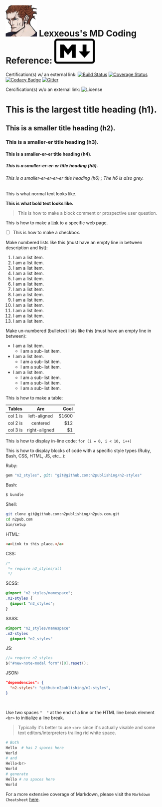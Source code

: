 <!-- Markdown Coding Reference -->

# <img src="../.pics/Lexxeous/lexx_headshot_clear.png" width="100px"/> Lexxeous's MD Coding Reference: <img src="../.pics/Markdown/md_logo.png" width="130px"/>

Certification(s) w/ an external link:
[![Build Status](https://travis-ci.org/divmain/GitSavvy.svg?branch=master)](https://travis-ci.org/divmain/GitSavvy)
[![Coverage Status](https://coveralls.io/repos/github/divmain/GitSavvy/badge.svg)](https://coveralls.io/github/divmain/GitSavvy)
[![Codacy Badge](https://api.codacy.com/project/badge/3c214fa790b249f79f5275dbfa6499ca)](https://www.codacy.com/app/dale/GitSavvy)
[![Gitter](https://badges.gitter.im/Join%20Chat.svg)](https://gitter.im/divmain/GitSavvy?utm_source=badge&utm_medium=badge&utm_campaign=pr-badge&utm_content=badge)

Cercification(s) w/o an external link:
![License](https://camo.githubusercontent.com/890acbdcb87868b382af9a4b1fac507b9659d9bf/68747470733a2f2f696d672e736869656c64732e696f2f62616467652f6c6963656e73652d4d49542d626c75652e737667)

# This is the largest title heading (h1).
## This is a smaller title heading (h2).
### This is a smaller-er title heading (h3).
#### This is a smaller-er-er title heading (h4).
##### This is a smaller-er-er-er title heading (h5).
###### This is a smaller-er-er-er-er title heading (h6) ; The h6 is also grey.

This is what normal text looks like.

**This is what bold text looks like.**

> This is how to make a block comment or prospective user question.

This is how to make a [link](http://www.ascii-middle-finger.com/) to a specific web page.

 - [ ] This is how to make a checkbox.

Make numbered lists like this (must have an empty line in between description and list):

1.  I am a list item.
2.	I am a list item.
3.	I am a list item.
4.	I am a list item.
5.	I am a list item.
6.	I am a list item.
7.	I am a list item.
8.	I am a list item.
9.	I am a list item.
10.	I am a list item.
11.	I am a list item.
12.	I am a list item.
13.	I am a list item.

Make un-numbered (bulleted) lists like this (must have an empty line in between):

  * I am a list item.
    - I am a sub-list item.
  * I am a list item.
    - I am a sub-list item.
    - I am a sub-list item.
  * I am a list item.
    - I am a sub-list item.
    - I am a sub-list item.
    - I am a sub-list item.

This is how to make a table:

| Tables   |      Are      |  Cool |
|----------|:-------------:|------:|
| col 1 is |  left-aligned | $1600 |
| col 2 is |    centered   |   $12 |
| col 3 is | right-aligned |    $1 |

This is how to display in-line code:
`for (i = 0, i < 10, i++)`

This is how to display blocks of code with a specific style types
(Ruby, Bash, CSS, HTML, JS, etc...):

Ruby:
```ruby
gem "n2_styles", git: "git@github.com:n2publishing/n2-styles"
```

Bash:
```bash
$ bundle
```

Shell:
```sh
git clone git@github.com:n2publishing/n2pub.com.git
cd n2pub.com
bin/setup
```

HTML:
```html
<a>Link to this place.</a>
```

CSS:
```css
/*
 *= require n2_styles/all
 */
```

SCSS:
```scss
@import "n2_styles/namespace";
.n2-styles {
  @import "n2_styles";
}
```

SASS:
```sass
@import "n2_styles/namespace"
.n2-styles
  @import "n2_styles"
```

JS:
```java
//= require n2_styles
$("#new-note-modal form")[0].reset();
```

JSON:
```json
"dependencies": {
  "n2-styles": "github:n2publishing/n2-styles",
}
```

<br>

Use two spaces `"  "` at the end of a line or the HTML line break element `<br>` to initialize a line break.
> Typically it's better to use `<br>` since it's actually visable and some text editors/interpreters trailing rid white space.

```sh
# Both
Hello  # has 2 spaces here
World
# and
Hello<br>
World
# generate
Hello # no spaces here
World
```

For a more extensive coverage of Markdown, please visit the `Markdown Cheatsheet` [here](https://github.com/adam-p/markdown-here/wiki/Markdown-Cheatsheet).

